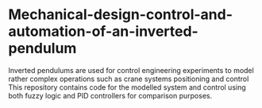 # Mechanical-design-control-and-automation-of-an-inverted-pendulum
Inverted pendulums are used for control engineering experiments to model rather complex operations such as crane systems positioning and control
This repository contains code for the modelled system and control using both fuzzy logic and PID controllers for comparison purposes.

